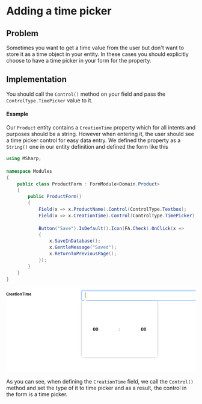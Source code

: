 # Adding a time picker

## Problem

Sometimes you want to get a time value from the user but don't want to store it as a time object in your entity.
In these cases you should explicitly choose to have a time picker in your form for the property.

## Implementation

You should call the `Control()` method on your field and pass the `ControlType.TimePicker` value to it.

#### Example

Our `Product` entity contains a `CreationTime` property which for all intents and purposes should be a string.
However when entering it, the user should see a time picker control for easy data entry.
We defined the property as a `String()` one in our entity definition and defined the form like this

```csharp
using MSharp;

namespace Modules
{
    public class ProductForm : FormModule<Domain.Product>
    {
        public ProductForm()
        {
            Field(x => x.ProductName).Control(ControlType.Textbox);
            Field(x => x.CreationTime).Control(ControlType.TimePicker);

            Button("Save").IsDefault().Icon(FA.Check).OnClick(x =>
            {
                x.SaveInDatabase();
                x.GentleMessage("Saved");
                x.ReturnToPreviousPage();
            });
        }
    }
}
```

![time picker](images/timepicker.PNG)

As you can see, when defining the `CreationTime` field, we call the `Control()` method and set the type of it to time picker and as a result, the control in the form is a time picker.
